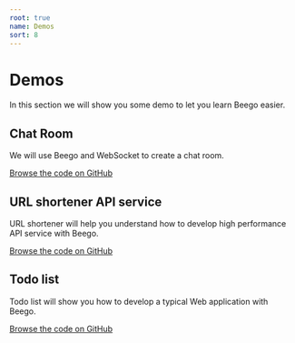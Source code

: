 ```yaml
---
root: true
name: Demos
sort: 8
---
```


# Demos
In this section we will show you some demo to let you learn Beego easier.

## Chat Room
We will use Beego and WebSocket to create a chat room.

[Browse the code on GitHub](https://github.com/beego/samples/tree/master/WebIM)

## URL shortener API service
URL shortener will help you understand how to develop high performance API service with Beego.

[Browse the code on GitHub](https://github.com/beego/samples/tree/master/shorturl)

## Todo list
Todo list will show you how to develop a typical Web application with Beego.

[Browse the code on GitHub](https://github.com/beego/samples/tree/master/todo)
